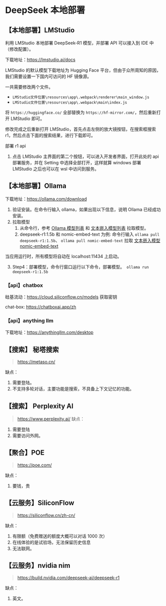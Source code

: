 # DeepSeek 本地部署

## 【本地部署】LMStudio

利用 LMStudio 本地部署 DeepSeek-R1 模型，并部署 API 可以接入到 IDE 中（修改配置）。

下载地址：https://lmstudio.ai/docs

LMStudio 的默认模型下载地址为 Hugging Face 平台，但由于众所周知的原因，我们需要设置一下国内可访问的 HF 镜像源。

一共需要修改两个文件。

- `LMStudio文件位置\resources\app\.webpack\renderer\main_window.js`
- `LMStudio文件位置\resources\app\.webpack\main\index.js`

将 `https://huggingface.co/` 全部替换为 `https://hf-mirror.com/`，然后重新打开 LMStudio 即可。

修改完成之后重新打开 LMStudio，首先点击左侧的放大镜按钮，在搜索框搜索 r1，然后点击下面的搜索结果，进行下载即可。

部署 r1 api

1. 点击 LMStudio 主界面的第二个按钮，可以进入开发者界面，打开此处的 api 部署服务，并在 Setting 中选择全部打开，这样就算 windows 部署 LMStudio 之后也可以在 wsl 中访问到服务。

## 【本地部署】Ollama

下载地址：https://ollama.com/download

1. 验证安装。在命令行输入 ollama，如果出现以下信息，说明 Ollama 已经成功安装。
2. 拉取模型
   1. 从命令行，参考 [Ollama 模型列表](https://ollama.com/library) 和 [文本嵌入模型列表](https://python.langchain.com/v0.2/docs/integrations/text_embedding/) 拉取模型。
   2. deepseek-r1:1.5b 和 nomic-embed-text 为例: 命令行输入 `ollama pull deepseek-r1:1.5b`、 `ollama pull nomic-embed-text` 拉取 [文本嵌入模型 nomic-embed-text](https://ollama.com/search?c=embedding)

当应用运行时，所有模型将自动在 localhost:11434 上启动。

3. Step4：部署模型，命令行窗口运行以下命令，部署模型。　`ollama run deepseek-r1:1.5b`

### 【api】chatbox

硅基流动：https://cloud.siliconflow.cn/models 获取密钥

chat-box: https://chatboxai.app/zh

### 【api】anything llm

下载地址：https://anythingllm.com/desktop

## 【搜索】 秘塔搜索

> https://metaso.cn/

缺点：

1. 需要登陆。
2. 不支持多轮对话，主要功能是搜索，不具备上下文记忆的功能。

## 【搜索】 Perplexity AI

> https://www.perplexity.ai/
> 缺点：

1. 需要登陆
2. 需要访问外网。

## 【聚合】POE

> https://poe.com/

缺点：
1. 要钱，贵

## 【云服务】SiliconFlow
> https://siliconflow.cn/zh-cn/

缺点：
1. 有限额（免费赠送的额度大概可以对话 1000 次）
2. 在线体验的是试验场，无法保留历史信息
3. 无法联网。

## 【云服务】nvidia nim
> https://build.nvidia.com/deepseek-ai/deepseek-r1

缺点：
1. 英文。